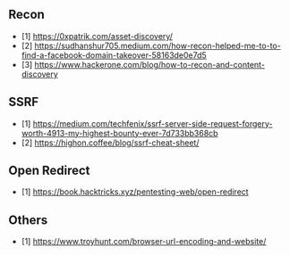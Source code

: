 ## Recon
- [1] https://0xpatrik.com/asset-discovery/
- [2] https://sudhanshur705.medium.com/how-recon-helped-me-to-to-find-a-facebook-domain-takeover-58163de0e7d5
- [3] https://www.hackerone.com/blog/how-to-recon-and-content-discovery


## SSRF
- [1] https://medium.com/techfenix/ssrf-server-side-request-forgery-worth-4913-my-highest-bounty-ever-7d733bb368cb
- [2] https://highon.coffee/blog/ssrf-cheat-sheet/


## Open Redirect
- [1] https://book.hacktricks.xyz/pentesting-web/open-redirect


## Others
- [1] https://www.troyhunt.com/browser-url-encoding-and-website/
